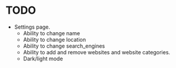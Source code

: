 # TODO

- Settings page.
    + Ability to change name
    + Ability to change location
    + Ability to change search_engines
    + Ability to add and remove websites and website categories.
    + Dark/light mode 

